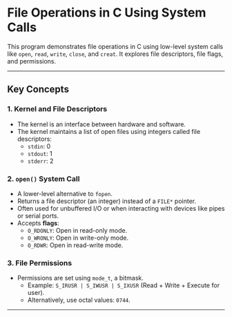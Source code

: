 # File Operations in C Using System Calls

This program demonstrates file operations in C using low-level system calls like `open`, `read`, `write`, `close`, and `creat`. It explores file descriptors, file flags, and permissions.

---

## Key Concepts

### 1. **Kernel and File Descriptors**
- The kernel is an interface between hardware and software.
- The kernel maintains a list of open files using integers called file descriptors:
  - `stdin`: 0
  - `stdout`: 1
  - `stderr`: 2

### 2. **`open()` System Call**
- A lower-level alternative to `fopen`.
- Returns a file descriptor (an integer) instead of a `FILE*` pointer.
- Often used for unbuffered I/O or when interacting with devices like pipes or serial ports.
- Accepts **flags**:
  - `O_RDONLY`: Open in read-only mode.
  - `O_WRONLY`: Open in write-only mode.
  - `O_RDWR`: Open in read-write mode.

### 3. **File Permissions**
- Permissions are set using `mode_t`, a bitmask.
  - Example: `S_IRUSR | S_IWUSR | S_IXUSR` (Read + Write + Execute for user).
  - Alternatively, use octal values: `0744`.

---